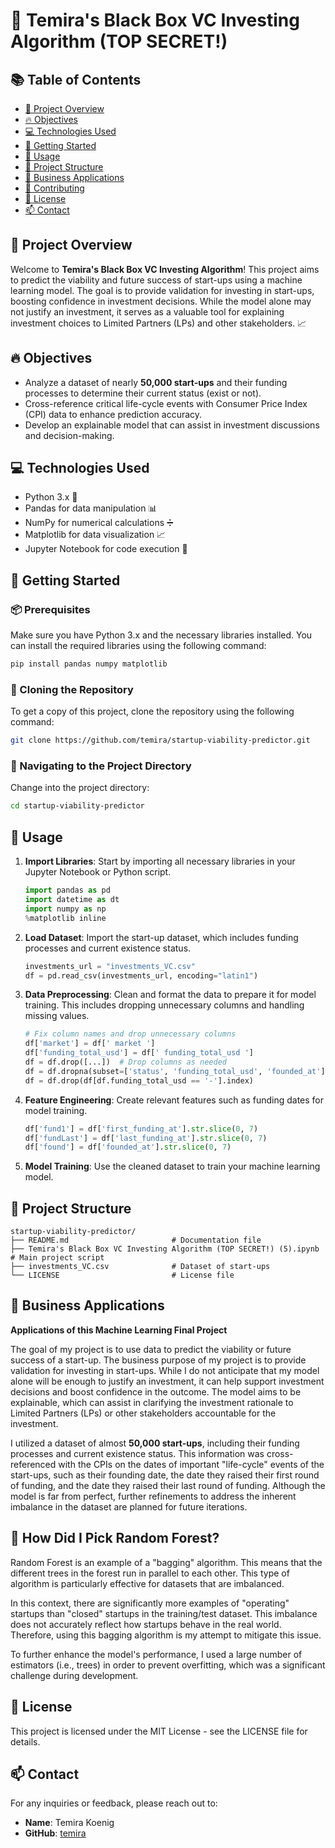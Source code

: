 # 🚀 Temira's Black Box VC Investing Algorithm (TOP SECRET!)

## 📚 Table of Contents
- [🌟 Project Overview](#-project-overview)
- [🔥 Objectives](#-objectives)
- [💻 Technologies Used](#-technologies-used)
- [🚀 Getting Started](#-getting-started)
- [🎉 Usage](#-usage)
- [📁 Project Structure](#-project-structure)
- [💼 Business Applications](#-business-applications)
- [🤝 Contributing](#-contributing)
- [📝 License](#-license)
- [📫 Contact](#-contact)

## 🌟 Project Overview
Welcome to **Temira's Black Box VC Investing Algorithm**! This project aims to predict the viability and future success of start-ups using a machine learning model. The goal is to provide validation for investing in start-ups, boosting confidence in investment decisions. While the model alone may not justify an investment, it serves as a valuable tool for explaining investment choices to Limited Partners (LPs) and other stakeholders. 📈

## 🔥 Objectives
- Analyze a dataset of nearly **50,000 start-ups** and their funding processes to determine their current status (exist or not).
- Cross-reference critical life-cycle events with Consumer Price Index (CPI) data to enhance prediction accuracy.
- Develop an explainable model that can assist in investment discussions and decision-making.

## 💻 Technologies Used
- Python 3.x 🐍
- Pandas for data manipulation 📊
- NumPy for numerical calculations ➗
- Matplotlib for data visualization 📈
- Jupyter Notebook for code execution 📝

## 🚀 Getting Started

### 📦 Prerequisites
Make sure you have Python 3.x and the necessary libraries installed. You can install the required libraries using the following command:

```bash
pip install pandas numpy matplotlib
```

### 🔄 Cloning the Repository
To get a copy of this project, clone the repository using the following command:

```bash
git clone https://github.com/temira/startup-viability-predictor.git
```

### 📂 Navigating to the Project Directory
Change into the project directory:

```bash
cd startup-viability-predictor
```

## 🎉 Usage
1. **Import Libraries**: Start by importing all necessary libraries in your Jupyter Notebook or Python script.

   ```python
   import pandas as pd
   import datetime as dt
   import numpy as np
   %matplotlib inline
   ```

2. **Load Dataset**: Import the start-up dataset, which includes funding processes and current existence status.

   ```python
   investments_url = "investments_VC.csv"
   df = pd.read_csv(investments_url, encoding="latin1")
   ```

3. **Data Preprocessing**: Clean and format the data to prepare it for model training. This includes dropping unnecessary columns and handling missing values.

   ```python
   # Fix column names and drop unnecessary columns
   df['market'] = df[' market ']
   df['funding_total_usd'] = df[' funding_total_usd ']
   df = df.drop([...])  # Drop columns as needed
   df = df.dropna(subset=['status', 'funding_total_usd', 'founded_at'])
   df = df.drop(df[df.funding_total_usd == '-'].index)
   ```

4. **Feature Engineering**: Create relevant features such as funding dates for model training.

   ```python
   df['fund1'] = df['first_funding_at'].str.slice(0, 7)
   df['fundLast'] = df['last_funding_at'].str.slice(0, 7)
   df['found'] = df['founded_at'].str.slice(0, 7)
   ```

5. **Model Training**: Use the cleaned dataset to train your machine learning model.

## 📁 Project Structure
```plaintext
startup-viability-predictor/
├── README.md                       # Documentation file
├── Temira's Black Box VC Investing Algorithm (TOP SECRET!) (5).ipynb # Main project script
├── investments_VC.csv              # Dataset of start-ups
└── LICENSE                         # License file
```

## 💼 Business Applications

**Applications of this Machine Learning Final Project**

The goal of my project is to use data to predict the viability or future success of a start-up. The business purpose of my project is to provide validation for investing in start-ups. While I do not anticipate that my model alone will be enough to justify an investment, it can help support investment decisions and boost confidence in the outcome. The model aims to be explainable, which can assist in clarifying the investment rationale to Limited Partners (LPs) or other stakeholders accountable for the investment.

I utilized a dataset of almost **50,000 start-ups**, including their funding processes and current existence status. This information was cross-referenced with the CPIs on the dates of important "life-cycle" events of the start-ups, such as their founding date, the date they raised their first round of funding, and the date they raised their last round of funding. Although the model is far from perfect, further refinements to address the inherent imbalance in the dataset are planned for future iterations.

## 🤔 How Did I Pick Random Forest?

Random Forest is an example of a "bagging" algorithm. This means that the different trees in the forest run in parallel to each other. This type of algorithm is particularly effective for datasets that are imbalanced.

In this context, there are significantly more examples of "operating" startups than "closed" startups in the training/test dataset. This imbalance does not accurately reflect how startups behave in the real world. Therefore, using this bagging algorithm is my attempt to mitigate this issue.

To further enhance the model's performance, I used a large number of estimators (i.e., trees) in order to prevent overfitting, which was a significant challenge during development.


## 📝 License
This project is licensed under the MIT License - see the LICENSE file for details.

## 📫 Contact
For any inquiries or feedback, please reach out to:

- **Name**: Temira Koenig
- **GitHub**: [temira](https://github.com/temira)
